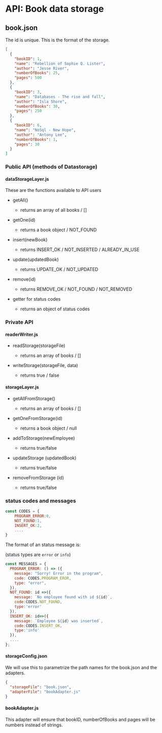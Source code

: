 # API: Book data storage

## book.json

The id is unique. This is the format of the storage.

```json
[
  {
    "bookID": 1,
    "name": "Rebellion of Sophie Q. Lister",
    "author": "Jesse River",
    "numberOfBooks": 25,
    "pages": 500
  },
  {
    "bookID": 3,
    "name": "Databases - The rise and fall",
    "author": "Isla Shore",
    "numberOfBooks": 30,
    "pages": 250
  },
  {
    "bookID": 6,
    "name": "NoSql - New Hope",
    "author": "Antony Lee",
    "numberOfBooks": 1,
    "pages": 30
  }
]
```

### Public API (methods of Datastorage)

#### dataStorageLayer.js

These are the functions available to API users

- getAll()

  - returns an array of all books / []

- getOne(id)

  - returns a book object / NOT_FOUND

- insert(newBook)

  - returns INSERT_OK / NOT_INSERTED / ALREADY_IN_USE

- update(updatedBook)

  - returns UPDATE_OK / NOT_UPDATED

- remove(id)

  - returns REMOVE_OK / NOT_FOUND / NOT_REMOVED

- getter for status codes
  - returns an object of status codes

### Private API

#### readerWriter.js

- readStorage(storageFile)

  - returns an array of books / []

- writeStorage(storageFile, data)
  - returns true / false

#### storageLayer.js

- getAllFromStorage()

  - returns an array of books / []

- getOneFromStorage(id)

  - returns a book object / null

- addToStorage(newEmployee)

  - returns true/false

- updateStorage (updatedBook)

  - returns true/false

- removeFromStorage (id)
  - returns true/false

### status codes and messages

```js
const CODES = {
    PROGRAM_ERROR:0,
    NOT_FOUND:1,
    INSERT_OK:2,
    ....
}
```

The format of an status message is:

(status types are `error` or `info`)

```js
const MESSAGES = {
  PROGRAM_ERROR: () => ({
    message: "Sorry! Error in the program",
    code: CODES.PROGRAM_EROR,
    type: "error",
  }),
  NOT_FOUND: id =>({
    message: `No employee found with id ${id}`,
    code:CODES.NOT_FOUND,
    type:'error'
  }),
  INSERT_OK: id=>({
    message: `Employee ${id} was inserted`,
    code:CODES.INSERT_OK,
    type:'info'
  }),
  ....
};
```

#### storageConfig.json

We will use this to parametrize the path names for the book.json and the adapters.

```json
{
  "storageFile": "book.json",
  "adapterFile": "bookAdapter.js"
}
```

#### bookAdapter.js

This adapter will ensure that bookID, numberOfBooks and pages will be numbers instead of strings.
